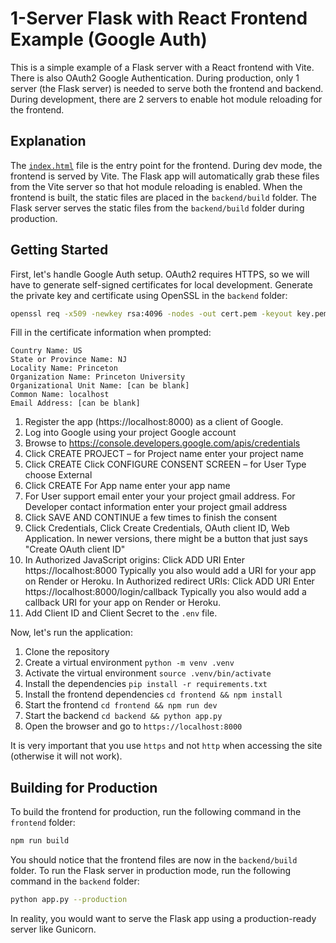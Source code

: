 # 1-Server Flask with React Frontend Example (Google Auth)

This is a simple example of a Flask server with a React frontend with Vite.
There is also OAuth2 Google Authentication.
During production, only 1 server (the Flask server) is needed to serve both the frontend and backend. During development, there are 2 servers to enable hot module reloading for the frontend.

## Explanation

The [`index.html`](backend/templates/index.html) file is the entry point for the frontend. During dev mode, the frontend is served by Vite. The Flask app will automatically grab these files from the Vite server so that hot module reloading is enabled. When the frontend is built, the static files are placed in the `backend/build` folder. The Flask server serves the static files from the `backend/build` folder during production.

## Getting Started

First, let's handle Google Auth setup. OAuth2 requires HTTPS, so we will have to generate self-signed certificates for local development. Generate the private key and certificate using OpenSSL in the `backend` folder:

```bash
openssl req -x509 -newkey rsa:4096 -nodes -out cert.pem -keyout key.pem -days 365
```

Fill in the certificate information when prompted:

```
Country Name: US
State or Province Name: NJ
Locality Name: Princeton
Organization Name: Princeton University
Organizational Unit Name: [can be blank]
Common Name: localhost
Email Address: [can be blank]
```

1. Register the app (https://localhost:8000) as a client of Google.
2. Log into Google using your project Google account
3. Browse to https://console.developers.google.com/apis/credentials
4. Click CREATE PROJECT – for Project name enter your project name
5. Click CREATE Click CONFIGURE CONSENT SCREEN – for User Type choose External
6. Click CREATE For App name enter your app name
7. For User support email enter your your project gmail address. For Developer contact information enter your project gmail address
8. Click SAVE AND CONTINUE a few times to finish the consent
9. Click Credentials, Click Create Credentials, OAuth client ID, Web Application. In newer versions, there might be a button that just says "Create OAuth client ID"
10. In Authorized JavaScript origins: Click ADD URI Enter https://localhost:8000 Typically you also would add a URI for your app on Render or Heroku. In Authorized redirect URIs: Click ADD URI Enter https://localhost:8000/login/callback Typically you also would add a callback URI for your app on Render or Heroku.
11. Add Client ID and Client Secret to the `.env` file.

Now, let's run the application:

1. Clone the repository
2. Create a virtual environment `python -m venv .venv`
3. Activate the virtual environment `source .venv/bin/activate`
4. Install the dependencies `pip install -r requirements.txt`
5. Install the frontend dependencies `cd frontend && npm install`
6. Start the frontend `cd frontend && npm run dev`
7. Start the backend `cd backend && python app.py`
8. Open the browser and go to `https://localhost:8000`

It is very important that you use `https` and not `http` when accessing the site (otherwise it will not work).

## Building for Production

To build the frontend for production, run the following command in the `frontend` folder:

```bash
npm run build
```

You should notice that the frontend files are now in the `backend/build` folder. To run the Flask server in production mode, run the following command in the `backend` folder:

```bash
python app.py --production
```

In reality, you would want to serve the Flask app using a production-ready server like Gunicorn.
